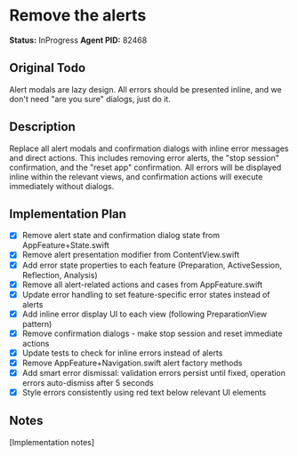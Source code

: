 # Remove the alerts
**Status:** InProgress
**Agent PID:** 82468

## Original Todo
Alert modals are lazy design. All errors should be presented inline, and we don't need "are you sure" dialogs, just do it.

## Description
Replace all alert modals and confirmation dialogs with inline error messages and direct actions. This includes removing error alerts, the "stop session" confirmation, and the "reset app" confirmation. All errors will be displayed inline within the relevant views, and confirmation actions will execute immediately without dialogs.

## Implementation Plan
- [x] Remove alert state and confirmation dialog state from AppFeature+State.swift
- [x] Remove alert presentation modifier from ContentView.swift
- [x] Add error state properties to each feature (Preparation, ActiveSession, Reflection, Analysis)
- [x] Remove all alert-related actions and cases from AppFeature.swift
- [x] Update error handling to set feature-specific error states instead of alerts
- [x] Add inline error display UI to each view (following PreparationView pattern)
- [x] Remove confirmation dialogs - make stop session and reset immediate actions
- [x] Update tests to check for inline errors instead of alerts
- [x] Remove AppFeature+Navigation.swift alert factory methods
- [x] Add smart error dismissal: validation errors persist until fixed, operation errors auto-dismiss after 5 seconds
- [x] Style errors consistently using red text below relevant UI elements

## Notes
[Implementation notes]